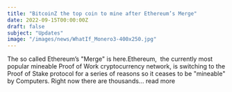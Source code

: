 ```yaml
---
title: "BitcoinZ the top coin to mine after Ethereum’s Merge"
date: 2022-09-15T00:00:00Z
draft: false
subject: "Updates"
image: "/images/news/WhatIf_Monero3-400x250.jpg"
---
```


The so called Ethereum’s "Merge" is here.Ethereum,  the currently most popular mineable Proof of Work cryptocurrency network, is switching to the Proof of Stake protocol for a series of reasons so it ceases to be "mineable" by Computers. Right now there are thousands...
read more
